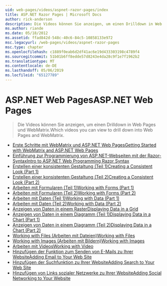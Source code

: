 ```yaml
---
uid: web-pages/videos/aspnet-razor-pages/index
title: ASP.NET Razor Pages | Microsoft Docs
author: rick-anderson
description: Die Videos können Sie anzeigen, um einen Drilldown in Web Pages und WebMatrix.
ms.author: riande
ms.date: 05/18/2012
ms.assetid: ffad842d-548c-40c6-84c5-10858133e972
msc.legacyurl: /web-pages/videos/aspnet-razor-pages
msc.type: chapter
ms.openlocfilehash: c1889f0eab6d2df41ac6e19d433303198c4789f4
ms.sourcegitcommit: 51b01b6ff8edde57d8243e4da28c9f1e7f1962b2
ms.translationtype: MT
ms.contentlocale: de-DE
ms.lasthandoff: 05/06/2019
ms.locfileid: "65127789"
---
```

# <a name="aspnet-web-pages"></a><span data-ttu-id="8e672-103">ASP.NET Web Pages</span><span class="sxs-lookup"><span data-stu-id="8e672-103">ASP.NET Web Pages</span></span>

> <span data-ttu-id="8e672-104">Die Videos können Sie anzeigen, um einen Drilldown in Web Pages und WebMatrix.</span><span class="sxs-lookup"><span data-stu-id="8e672-104">Which videos you can view to drill down into Web Pages and WebMatrix.</span></span>

- [<span data-ttu-id="8e672-105">Erste Schritte mit WebMatrix und ASP.NET Web Pages</span><span class="sxs-lookup"><span data-stu-id="8e672-105">Getting Started with WebMatrix and ASP.NET Web Pages</span></span>](getting-started-with-webmatrix-and-aspnet-web-pages.md)
- [<span data-ttu-id="8e672-106">Einführung zur Programmierung von ASP.NET-Webseiten mit der Razor-Syntax</span><span class="sxs-lookup"><span data-stu-id="8e672-106">Intro to ASP.NET Web Programming Razor Syntax</span></span>](introduction-to-aspnet-web-programming-using-the-razor-syntax.md)
- [<span data-ttu-id="8e672-107">Erstellen einer konsistenten Gestaltung (Teil 1)</span><span class="sxs-lookup"><span data-stu-id="8e672-107">Creating a Consistent Look (Part 1)</span></span>](creating-a-consistent-look-part-1.md)
- [<span data-ttu-id="8e672-108">Erstellen einer konsistenten Gestaltung (Teil 2)</span><span class="sxs-lookup"><span data-stu-id="8e672-108">Creating a Consistent Look (Part 2)</span></span>](creating-a-consistent-look-part-2.md)
- [<span data-ttu-id="8e672-109">Arbeiten mit Formularen (Teil 1)</span><span class="sxs-lookup"><span data-stu-id="8e672-109">Working with Forms (Part 1)</span></span>](working-with-forms-part-1.md)
- [<span data-ttu-id="8e672-110">Arbeiten mit Formularen (Teil 2)</span><span class="sxs-lookup"><span data-stu-id="8e672-110">Working with Forms (Part 2)</span></span>](working-with-forms-part-2.md)
- [<span data-ttu-id="8e672-111">Arbeiten mit Daten (Teil 1)</span><span class="sxs-lookup"><span data-stu-id="8e672-111">Working with Data (Part 1)</span></span>](working-with-data-part-1.md)
- [<span data-ttu-id="8e672-112">Arbeiten mit Daten (Teil 2)</span><span class="sxs-lookup"><span data-stu-id="8e672-112">Working with Data (Part 2)</span></span>](working-with-data-part-2.md)
- [<span data-ttu-id="8e672-113">Anzeigen von Daten in einem Raster</span><span class="sxs-lookup"><span data-stu-id="8e672-113">Displaying Data in a Grid</span></span>](displaying-data-in-a-grid.md)
- [<span data-ttu-id="8e672-114">Anzeigen von Daten in einem Diagramm (Teil 1)</span><span class="sxs-lookup"><span data-stu-id="8e672-114">Displaying Data in a Chart (Part 1)</span></span>](displaying-data-in-a-chart-part-1.md)
- [<span data-ttu-id="8e672-115">Anzeigen von Daten in einem Diagramm (Teil 2)</span><span class="sxs-lookup"><span data-stu-id="8e672-115">Displaying Data in a Chart (Part 2)</span></span>](displaying-data-in-a-chart-part-2.md)
- [<span data-ttu-id="8e672-116">Working with Files (Arbeiten mit Dateien)</span><span class="sxs-lookup"><span data-stu-id="8e672-116">Working with Files</span></span>](working-with-files.md)
- [<span data-ttu-id="8e672-117">Working with Images (Arbeiten mit Bildern)</span><span class="sxs-lookup"><span data-stu-id="8e672-117">Working with Images</span></span>](working-with-images.md)
- [<span data-ttu-id="8e672-118">Arbeiten mit Videos</span><span class="sxs-lookup"><span data-stu-id="8e672-118">Working with Video</span></span>](working-with-video.md)
- [<span data-ttu-id="8e672-119">Hinzufügen der Funktion zum Senden von E-Mails zu Ihrer Website</span><span class="sxs-lookup"><span data-stu-id="8e672-119">Adding Email to Your Web Site</span></span>](adding-email-to-your-web-site.md)
- [<span data-ttu-id="8e672-120">Hinzufügen der Suchfunktion zu Ihrer Website</span><span class="sxs-lookup"><span data-stu-id="8e672-120">Adding Search to Your Web Site</span></span>](adding-search-to-your-web-site.md)
- [<span data-ttu-id="8e672-121">Hinzufügen von Links sozialer Netzwerke zu Ihrer Website</span><span class="sxs-lookup"><span data-stu-id="8e672-121">Adding Social Networking to Your Website</span></span>](adding-social-networking-to-your-website.md)
